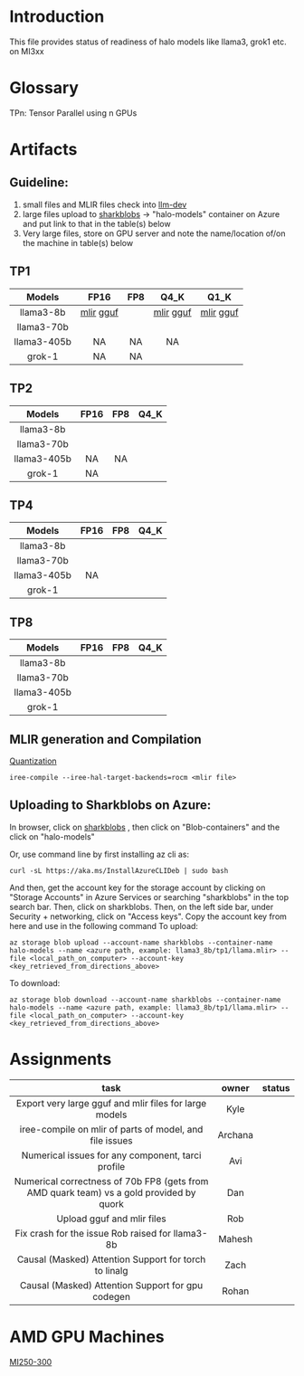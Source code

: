 
# Introduction
This file provides status of readiness of halo models like llama3, grok1 etc. on MI3xx 


# Glossary
TPn: Tensor Parallel using n GPUs

# Artifacts

## Guideline:
1) small files and MLIR files check into [llm-dev](https://github.com/nod-ai/llm-dev)
2) large files upload to [sharkblobs](https://portal.azure.com/#@amdcloud.onmicrosoft.com/resource/subscriptions/8c190d1b-eb91-48d5-bec5-3e7cb7412e6c/resourceGroups/pdue-nod-ai-rg/providers/Microsoft.Storage/storageAccounts/sharkblobs/storagebrowser) -> "halo-models" container on Azure and put link to that in the table(s) below
3) Very large files, store on GPU server and note the name/location of/on the machine in table(s) below 

## TP1
Models           |     FP16        |   FP8           |     Q4_K         |    Q1_K
:--------------: | :-------------: |:----------------:|:---------------:|:-------------:
llama3-8b | [mlir](https://github.com/nod-ai/llm-dev/raw/main/models/llama.8b/llama.8b.fp16.mlir) [gguf](https://sharkpublic.blob.core.windows.net/sharkpublic/llama_gguf/llama.8b.fp16.gguf) | | [mlir](https://github.com/nod-ai/llm-dev/raw/main/models/llama.8b/llama.8b.q4_1.mlir) [gguf](https://sharkpublic.blob.core.windows.net/sharkpublic/llama_gguf/llama.8b.q4_1.gguf) | [mlir](https://github.com/nod-ai/llm-dev/raw/main/models/llama.8b/llama.8b.q4_k.mlir) [gguf](https://sharkpublic.blob.core.windows.net/sharkpublic/llama_gguf/llama.8b.q4_k.gguf)
llama3-70b | | | |
llama3-405b |NA | NA|NA |
grok-1 |NA |NA | |

## TP2
Models           |     FP16        |   FP8           |     Q4_K 
:--------------: | :-------------: |:----------------:|:----------------:
llama3-8b | | |
llama3-70b | | |
llama3-405b |NA |NA |
grok-1 |NA | |


## TP4
Models           |     FP16        |   FP8           |     Q4_K 
:--------------: | :-------------: |:----------------:|:----------------:
llama3-8b | | |
llama3-70b | | |
llama3-405b |NA | |
grok-1 | | |

## TP8
Models           |     FP16        |   FP8           |     Q4_K 
:--------------: | :-------------: |:----------------:|:----------------:
llama3-8b | | | 
llama3-70b | | |
llama3-405b | | |
grok-1 | | |

## MLIR generation and Compilation
[Quantization](https://github.com/nod-ai/llm-dev/blob/main/Quantization.md)
```
iree-compile --iree-hal-target-backends=rocm <mlir file>
```

## Uploading to Sharkblobs on Azure:
In browser, click on [sharkblobs](https://portal.azure.com/#@amdcloud.onmicrosoft.com/resource/subscriptions/8c190d1b-eb91-48d5-bec5-3e7cb7412e6c/resourceGroups/pdue-nod-ai-rg/providers/Microsoft.Storage/storageAccounts/sharkblobs/storagebrowser) , then click on "Blob-containers" and the click on "halo-models"

Or, use command line by first installing az cli as:
```
curl -sL https://aka.ms/InstallAzureCLIDeb | sudo bash
```
And then, get the account key for the storage account by clicking on "Storage Accounts" in Azure Services or searching "sharkblobs" in the top search bar. Then, click on sharkblobs. Then, on the left side bar, under Security + networking, click on "Access keys". Copy the account key from here and use in the following command
To upload:
```
az storage blob upload --account-name sharkblobs --container-name halo-models --name <azure path, example: llama3_8b/tp1/llama.mlir> --file <local_path_on_computer> --account-key <key_retrieved_from_directions_above>
```

To download:
```
az storage blob download --account-name sharkblobs --container-name halo-models --name <azure path, example: llama3_8b/tp1/llama.mlir> --file <local_path_on_computer> --account-key <key_retrieved_from_directions_above>
```
# Assignments
task      | owner      | status
:-------: | :--------: |:-------:
Export very large gguf and mlir files for large models | Kyle | 
iree-compile on mlir of parts of model, and file issues | Archana | 
Numerical issues for any component, tarci profile | Avi |
Numerical correctness of 70b FP8 (gets from AMD quark team) vs a gold provided by quork | Dan |
Upload gguf and mlir files | Rob | 
Fix crash for the issue Rob raised for llama3-8b | Mahesh | 
Causal (Masked) Attention Support for torch to linalg | Zach |
Causal (Masked) Attention Support for gpu codegen | Rohan |



# AMD GPU Machines
[MI250-300](https://github.com/nod-ai/playbook/blob/main/HOWTO/access-mi250-mi300.md)
